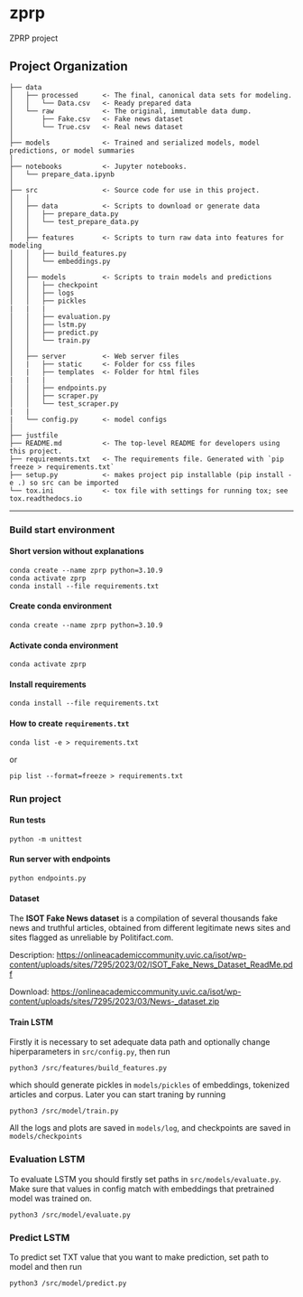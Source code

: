zprp
==============================

ZPRP project

Project Organization
------------

    ├── data
    │   ├── processed      <- The final, canonical data sets for modeling.
    │   │   └── Data.csv   <- Ready prepared data
    │   └── raw            <- The original, immutable data dump.
    │       ├── Fake.csv   <- Fake news dataset
    │       └── True.csv   <- Real news dataset
    │
    ├── models             <- Trained and serialized models, model predictions, or model summaries
    │
    ├── notebooks          <- Jupyter notebooks.
    │   └── prepare_data.ipynb
    │
    ├── src                <- Source code for use in this project.
    │   │
    │   ├── data           <- Scripts to download or generate data
    │   │   ├── prepare_data.py
    │   │   └── test_prepare_data.py
    │   │
    │   ├── features       <- Scripts to turn raw data into features for modeling
    │   │   ├── build_features.py
    │   │   └── embeddings.py
    │   │
    │   ├── models         <- Scripts to train models and predictions
    │   │   ├── checkpoint
    │   │   ├── logs
    │   │   ├── pickles
    |   |   |
    │   │   ├── evaluation.py
    │   │   ├── lstm.py
    │   │   ├── predict.py
    │   │   └── train.py
    │   │
    │   ├── server         <- Web server files
    │   |   ├── static     <- Folder for css files
    │   |   ├── templates  <- Folder for html files
    |   |   |
    │   │   ├── endpoints.py
    │   │   ├── scraper.py
    │   │   └── test_scraper.py
    |   |
    |   └── config.py      <- model configs
    │
    ├── justfile
    ├── README.md          <- The top-level README for developers using this project.
    ├── requirements.txt   <- The requirements file. Generated with `pip freeze > requirements.txt`
    ├── setup.py           <- makes project pip installable (pip install -e .) so src can be imported
    └── tox.ini            <- tox file with settings for running tox; see tox.readthedocs.io


--------

### Build start environment
#### Short version without explanations
```shell
conda create --name zprp python=3.10.9
conda activate zprp
conda install --file requirements.txt
```

#### Create conda environment
```shell
conda create --name zprp python=3.10.9
```

#### Activate conda environment
```shell
conda activate zprp
```

#### Install requirements
```shell
conda install --file requirements.txt
```

#### How to create `requirements.txt`
```shell
conda list -e > requirements.txt
```
or
```shell
pip list --format=freeze > requirements.txt
```


### Run project
#### Run tests
```shell
python -m unittest
```

#### Run server with endpoints
```shell
python endpoints.py
```


#### Dataset
The **ISOT Fake News dataset** is a compilation of several thousands fake news and truthful articles, obtained from different legitimate news sites and sites flagged as unreliable by Politifact.com.

Description:
https://onlineacademiccommunity.uvic.ca/isot/wp-content/uploads/sites/7295/2023/02/ISOT_Fake_News_Dataset_ReadMe.pdf

Download:
https://onlineacademiccommunity.uvic.ca/isot/wp-content/uploads/sites/7295/2023/03/News-_dataset.zip

#### Train LSTM
Firstly it is necessary to set adequate data path and optionally change hiperparameters in `src/config.py`, then run 
```shell
python3 /src/features/build_features.py
```
which should generate pickles in `models/pickles` of embeddings, tokenized articles and corpus. Later you can start traning 
by running
```shell
python3 /src/model/train.py
```

All the logs and plots are saved in `models/log`, and checkpoints are saved in `models/checkpoints`

### Evaluation LSTM
To evaluate LSTM you should firstly set paths in `src/models/evaluate.py`. Make sure that values in config match with embeddings
that pretrained model was trained on.
```shell
python3 /src/model/evaluate.py
```

### Predict LSTM
To predict set TXT value that you want to make prediction, set path to model and then run
```shell
python3 /src/model/predict.py
```

